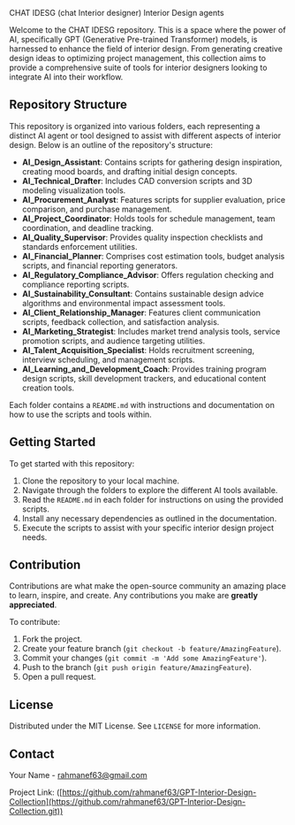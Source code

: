 CHAT IDESG (chat Interior designer) Interior Design agents

Welcome to the CHAT IDESG  repository. This is a space where the power of AI, specifically GPT (Generative Pre-trained Transformer) models, is harnessed to enhance the field of interior design. From generating creative design ideas to optimizing project management, this collection aims to provide a comprehensive suite of tools for interior designers looking to integrate AI into their workflow.

## Repository Structure

This repository is organized into various folders, each representing a distinct AI agent or tool designed to assist with different aspects of interior design. Below is an outline of the repository's structure:

- **AI_Design_Assistant**: Contains scripts for gathering design inspiration, creating mood boards, and drafting initial design concepts.
- **AI_Technical_Drafter**: Includes CAD conversion scripts and 3D modeling visualization tools.
- **AI_Procurement_Analyst**: Features scripts for supplier evaluation, price comparison, and purchase management.
- **AI_Project_Coordinator**: Holds tools for schedule management, team coordination, and deadline tracking.
- **AI_Quality_Supervisor**: Provides quality inspection checklists and standards enforcement utilities.
- **AI_Financial_Planner**: Comprises cost estimation tools, budget analysis scripts, and financial reporting generators.
- **AI_Regulatory_Compliance_Advisor**: Offers regulation checking and compliance reporting scripts.
- **AI_Sustainability_Consultant**: Contains sustainable design advice algorithms and environmental impact assessment tools.
- **AI_Client_Relationship_Manager**: Features client communication scripts, feedback collection, and satisfaction analysis.
- **AI_Marketing_Strategist**: Includes market trend analysis tools, service promotion scripts, and audience targeting utilities.
- **AI_Talent_Acquisition_Specialist**: Holds recruitment screening, interview scheduling, and management scripts.
- **AI_Learning_and_Development_Coach**: Provides training program design scripts, skill development trackers, and educational content creation tools.

Each folder contains a `README.md` with instructions and documentation on how to use the scripts and tools within.

## Getting Started

To get started with this repository:

1. Clone the repository to your local machine.
2. Navigate through the folders to explore the different AI tools available.
3. Read the `README.md` in each folder for instructions on using the provided scripts.
4. Install any necessary dependencies as outlined in the documentation.
5. Execute the scripts to assist with your specific interior design project needs.

## Contribution

Contributions are what make the open-source community an amazing place to learn, inspire, and create. Any contributions you make are **greatly appreciated**.

To contribute:

1. Fork the project.
2. Create your feature branch (`git checkout -b feature/AmazingFeature`).
3. Commit your changes (`git commit -m 'Add some AmazingFeature'`).
4. Push to the branch (`git push origin feature/AmazingFeature`).
5. Open a pull request.

## License

Distributed under the MIT License. See `LICENSE` for more information.

## Contact

Your Name - rahmanef63@gmail.com

Project Link: ([https://github.com/rahmanef63/GPT-Interior-Design-Collection](https://github.com/rahmanef63/GPT-Interior-Design-Collection.git))
